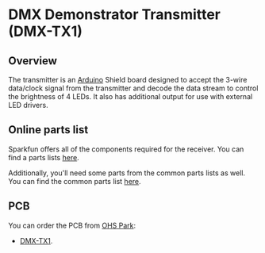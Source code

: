 # DMX Demonstrator Transmitter (DMX-TX1)

## Overview

The transmitter is an [Arduino](https://www.arduino.cc/) Shield board designed to accept the 3-wire data/clock signal from the transmitter and decode the data stream to control the brightness of 4 LEDs. It also has additional output for use with external LED drivers.

## Online parts list

Sparkfun offers all of the components required for the receiver. You can find a parts lists [here](https://www.sparkfun.com/wish_lists/160541).

Additionally, you'll need some parts from the common parts lists as well. You can find the common parts list [here](https://www.sparkfun.com/wish_lists/160406).

## PCB

You can order the PCB from [OHS Park](https://oshpark.com/):

- [DMX-TX1](https://oshpark.com/shared_projects/dOW0ooLv).
